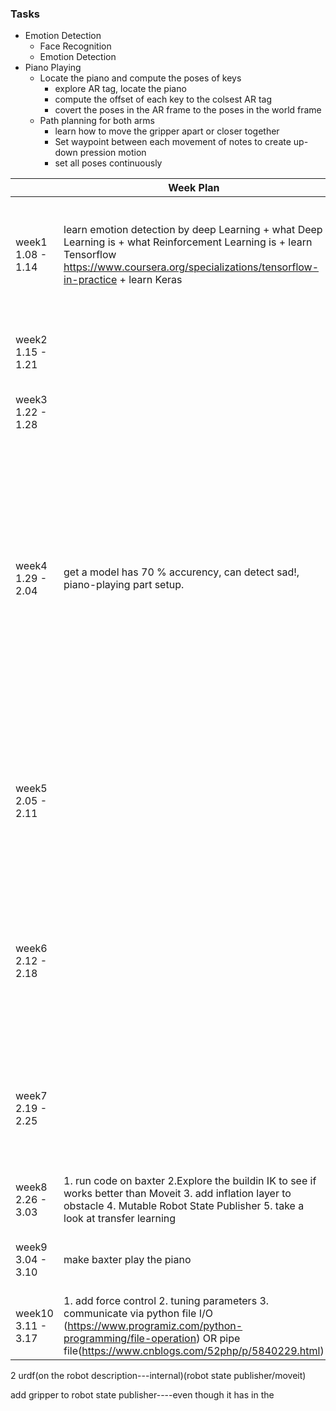 ### Tasks

+  Emotion Detection
    - Face Recognition
    - Emotion Detection
+  Piano Playing
    - Locate the piano and compute the poses of keys
        - explore AR tag, locate the piano
        - compute the offset of each key to the colsest AR tag
        - covert the poses in the AR frame to the poses in the world frame
    - Path planning for both arms
        - learn how to move the gripper apart or closer together    
        - Set waypoint between each movement of notes to create up-down pression motion
        - set all poses continuously

|  | Week Plan  |  Accomplished | Problems&Answers   | Meeting Summary   |
|---|---|---|---|---|
| week1  1.08  - 1.14  |learn emotion detection by deep Learning + what Deep Learning is + what Reinforcement Learning is + learn Tensorflow https://www.coursera.org/specializations/tensorflow-in-practice + learn Keras ||| dont't do both at the same time. training---> piano--->face recognization. Finish deep learning part ASAP. Do tenserflow/pytorch?|
| week2  1.15 - 1.21  |   |   | Trouble using GPU: 1. how to copy files from local to remote(Could not resolve hostname beast: Name or service not known lost connection---ssh.service?) 2.import keras(unable to open X server `' @ error/import.c/ImportImageCommand/358)3. acceess denied (sudo)  | read paper, find(easy to understand&good model)  |
| week3  1.22 - 1.28  |   |   |  f |train a better model, start doing piano-playing part   |
| week4  1.29 - 2.04  | get a model has 70 % accurency, can detect sad!, piano-playing part setup.  | 1. Apriltag detection failed to detect the tag on the keyboard  -- light condition? 2. failed to do real time detection, can't get the tag detected image -- didn't get the correct image input- remap? // didn't publish to the correct topic? --- the topic is in rostopic list  | CONOR/BLOB/LINE DETECTION|f   |
| week5  2.05 - 2.11  |   | able to detect april tag through left wrist camera and publish the pose info. write the function to convert pose to baxter->tag transformation matrix   | baxter throws weird error |KEEP MOVING FORWAED   |
| week6  2.12 - 2.18  |   | add obstacle(the table) to the baxter plan scene, able to move baxter to the initial config smoothly   |  1. python module: can't find the python module I put in the src/my_package dir--->put the module at the same place with the node 2. when trying to move baxter to the first configuration, always extend the arm and stuck.---> use move_to_joint_positions instead of move to the end-effector position. rosrun baxter_examples joint_recorder.py can record the joint position 3. can't move both hands together ---> moveit_commander.MoveGroupCommander("both_arms"), when set pose target, specify the end effector link: group.set_pose_target(left_target_pose, end_effector_link='left_gripper') 4. NO MOTION PLAN FOUND --> try IK? seems the pose I got is not correct?|f   |
| week7  2.19 - 2.25  |   | get the correct pose,able to move both arm to the tag place in simulation  | 1. box not work? 2. tag orientation hard to find. 3. motion plan for controlling both arm at a time is not as good as controlling separate --> cartesian xxxx 4. connection issue (both simulation and real robot)|1. send to matt the dependencies installed 2. transfer learning(after training the model add your) 3. add inflation layer to obstacle 4.  Mutable Robot State Publisher    |
| week8  2.26 - 3.03  | 1. run code on baxter 2.Explore the buildin IK to see if works better than Moveit 3. add inflation layer to obstacle 4.  Mutable Robot State Publisher 5. take a look at transfer learning|  |  f |f   |
| week9  3.04 - 3.10  | make baxter play the piano  | finally play the piano!!! (not very accurate)  | 1. tag index keep changing(guess: the first tag been detected is set to index 0 --> not correct)---> after run the initial pose, echo that tag pose topic and modify my code.  3. not go straight downward -->have already keep orientation fixed. -->threshold |1)ros spin might be the reason why the node can't die. 2)change gripper configuration|
| week10 3.11 - 3.17  |1. add force control 2. tuning parameters 3. communicate via python file I/O (https://www.programiz.com/python-programming/file-operation) OR pipe file(https://www.cnblogs.com/52php/p/5840229.html)|   |   ||
2 urdf(on the robot description---internal)(robot state publisher/moveit)


add gripper to robot state publisher----even though it has in the